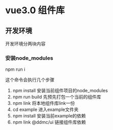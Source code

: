 # vue3.0 组件库

## 开发环境

开发环境分两块内容

### 安装node_modules

npm run i

这个命令会执行几个步骤

1. npm install  安装当前组件项目的node_modules
2. npm run build 先预先打包一个当前的组件库
3. npm link  将本地组件库link一份
4. cd example 进入example文件夹
5. npm install 安装当前example的依赖
6. npm link @ddmc/ui 链接组件库依赖